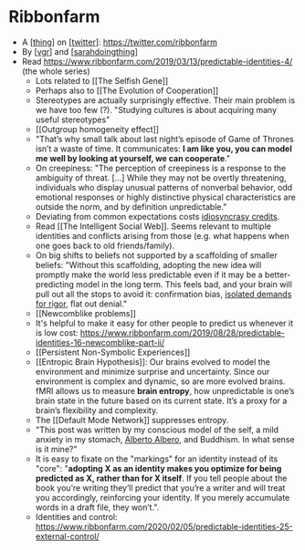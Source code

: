 # Ribbonfarm
- A [[thing]] on [[twitter]]: https://twitter.com/ribbonfarm
- By [[vgr]] and [[sarahdoingthing]]
- Read https://www.ribbonfarm.com/2019/03/13/predictable-identities-4/ (the whole series)
    - Lots related to [[The Selfish Gene]]
    - Perhaps also to [[The Evolution of Cooperation]]
    - Stereotypes are actually surprisingly effective. Their main problem is we have too few (?). "Studying cultures is about acquiring many useful stereotypes"
    - [[Outgroup homogeneity effect]]
    - "That’s why small talk about last night’s episode of Game of Thrones isn’t a waste of time. It communicates: __I am like you, you can model me well by looking at yourself, we can cooperate__."
    - On creepiness: "The perception of creepiness is a 
response to the ambiguity of threat. […] While they may not be overtly 
threatening, individuals who display unusual patterns of nonverbal 
behavior, odd emotional responses or highly distinctive physical 
characteristics are outside the norm, and by definition unpredictable."
    - Deviating from common expectations costs [idiosyncrasy credits](https://en.wikipedia.org/wiki/Idiosyncrasy_credit).
    - Read [[The Intelligent Social Web]]. Seems relevant to multiple identities and conflicts arising from those (e.g. what happens when one goes back to old friends/family).
    - On big shifts to beliefs not supported by a scaffolding of smaller beliefs: "Without this scaffolding, adopting the new idea will promptly make the 
world less predictable even if it may be a better-predicting model in 
the long term. This feels bad, and your brain will pull out all the 
stops to avoid it: confirmation bias, [isolated demands for rigor](https://slatestarcodex.com/2014/08/14/beware-isolated-demands-for-rigor/), flat out denial."
    - [[Newcomblike problems]]
    - It's helpful to make it easy for other people to predict us whenever it is low cost: https://www.ribbonfarm.com/2019/08/28/predictable-identities-16-newcomblike-part-ii/
    - [[Persistent Non-Symbolic Experiences]]
    - [[Entropic Brain Hypothesis]]: Our brains evolved to model the environment and minimize surprise and 
uncertainty. Since our environment is complex and dynamic, so are more 
evolved brains. fMRI allows us to measure __brain entropy__, how 
unpredictable is one’s brain state in the future based on its current 
state. It’s a proxy for a brain’s flexibility and complexity.
    - The [[Default Mode Network]] suppresses entropy.
    - "This post was written by my conscious model of the self, a mild anxiety in my stomach, [Alberto Albero](https://twitter.com/celestialboon/status/1208371376953942022), and Buddhism. In what sense is it mine?"
    - It is easy to fixate on the "markings" for an identity instead of its "core": "**adopting X as an identity makes you optimize for being predicted as X, rather than for X itself**.
 If you tell people about the book you’re writing they’ll predict that 
you’re a writer and will treat you accordingly, reinforcing your 
identity. If you merely accumulate words in a draft file, they won’t.".
    - Identities and control: https://www.ribbonfarm.com/2020/02/05/predictable-identities-25-external-control/

[//begin]: # "Autogenerated link references for markdown compatibility"
[thing]: thing "Thing"
[twitter]: twitter "Twitter"
[vgr]: vgr "VGR"
[sarahdoingthing]: sarahdoingthing "sarahdoingthing"
[//end]: # "Autogenerated link references"